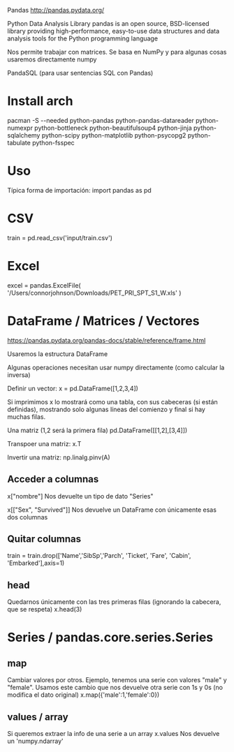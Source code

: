 Pandas
http://pandas.pydata.org/

Python Data Analysis Library
pandas is an open source, BSD-licensed library providing high-performance, easy-to-use data structures and data analysis tools for the Python programming language

Nos permite trabajar con matrices.
Se basa en NumPy y para algunas cosas usaremos directamente numpy

PandaSQL (para usar sentencias SQL con Pandas)

# Install arch
pacman -S --needed python-pandas python-pandas-datareader python-numexpr python-bottleneck python-beautifulsoup4 python-jinja python-sqlalchemy python-scipy python-matplotlib python-psycopg2 python-tabulate python-fsspec


# Uso
Típica forma de importación:
import pandas as pd


# CSV
train = pd.read_csv('input/train.csv')

# Excel
excel = pandas.ExcelFile( '/Users/connorjohnson/Downloads/PET_PRI_SPT_S1_W.xls' )



# DataFrame / Matrices / Vectores
https://pandas.pydata.org/pandas-docs/stable/reference/frame.html

Usaremos la estructura DataFrame

Algunas operaciones necesitan usar numpy directamente (como calcular la inversa)

Definir un vector:
x = pd.DataFrame([1,2,3,4])

Si imprimimos x lo mostrará como una tabla, con sus cabeceras (si están definidas), mostrando solo algunas líneas del comienzo y final si hay muchas filas.

Una matriz (1,2 será la primera fila)
pd.DataFrame([[1,2],[3,4]])

Transpoer una matriz:
x.T

Invertir una matriz:
np.linalg.pinv(A)

## Acceder a columnas
x["nombre"]
Nos devuelte un tipo de dato "Series"

x[["Sex", "Survived"]]
Nos devuelve un DataFrame con únicamente esas dos columnas


## Quitar columnas
train = train.drop(['Name','SibSp','Parch', 'Ticket', 'Fare', 'Cabin', 'Embarked'],axis=1)


## head
Quedarnos únicamente con las tres primeras filas (ignorando la cabecera, que se respeta)
x.head(3)



# Series / pandas.core.series.Series

## map
Cambiar valores por otros.
Ejemplo, tenemos una serie con valores "male" y "female".
Usamos este cambio que nos devuelve otra serie con 1s y 0s (no modifica el dato original)
x.map({'male':1,'female':0})

## values / array
Si queremos extraer la info de una serie a un array
x.values
Nos devuelve un 'numpy.ndarray'
